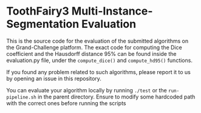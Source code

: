 # ToothFairy3 Multi-Instance-Segmentation Evaluation

This is the source code for the evaluation of the submitted algorithms on the Grand-Challenge platform. The exact code for computing the Dice coefficient and the Hausdorff distance 95% can be found inside the evaluation.py file, under the `compute_dice()` and `compute_hd95()` functions.

If you found any problem related to such algorithms, please report it to us by opening an issue in this repository.

You can evaluate your algorithm locally by running `./test` or the `run-pipeline.sh` in the parent directory.
Ensure to modify some hardcoded path with the correct ones before running the scripts
